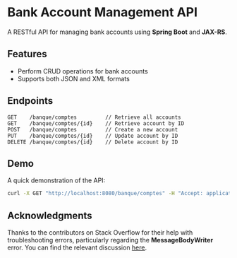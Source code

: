 # Bank Account Management API

A RESTful API for managing bank accounts using **Spring Boot** and **JAX-RS**.

## Features

- Perform CRUD operations for bank accounts
- Supports both JSON and XML formats

## Endpoints

```plaintext
GET    /banque/comptes         // Retrieve all accounts
GET    /banque/comptes/{id}    // Retrieve account by ID
POST   /banque/comptes         // Create a new account
PUT    /banque/comptes/{id}    // Update account by ID
DELETE /banque/comptes/{id}    // Delete account by ID
```

## Demo

A quick demonstration of the API:


```bash
curl -X GET "http://localhost:8080/banque/comptes" -H "Accept: application/xml"
```

## Acknowledgments

Thanks to the contributors on Stack Overflow for their help with troubleshooting errors, particularly regarding the **MessageBodyWriter** error. You can find the relevant discussion [here](https://stackoverflow.com/questions/66680573/severe-messagebodywriter-not-found-for-media-type-application-xml).
